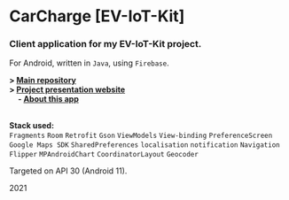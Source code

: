 # CarCharge [EV-IoT-Kit]

### Client application for my EV-IoT-Kit project.
For Android, written in `Java`, using `Firebase`.

**> [Main repository](https://github.com/m4rtin195/EV-IoT-Kit)**  
**> [Project presentation website](https://m4rtin195.github.io/EV-IoT-Kit)**  
&nbsp;&nbsp;&nbsp; **\- [About this app](https://m4rtin195.github.io/EV-IoT-Kit/docs/android-app/)**  
<br>

 **Stack used:**  
`Fragments` `Room` `Retrofit` `Gson` `ViewModels` `View-binding` `PreferenceScreen`  
`Google Maps SDK` `SharedPreferences` `localisation` `notification` `Navigation`  
`Flipper` `MPAndroidChart` `CoordinatorLayout` `Geocoder`

Targeted on API 30 (Android 11).
<br>

2021
